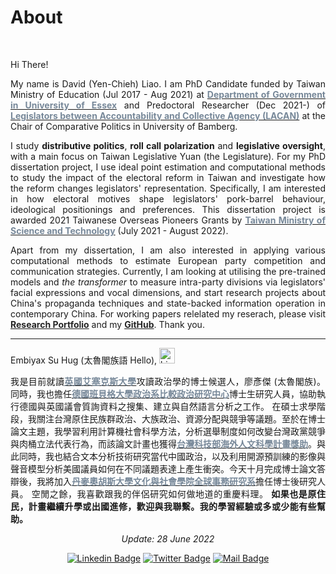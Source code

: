# About


<br/>


<div style="text-align: justify">

Hi There!

My name is David (Yen-Chieh) Liao. I am PhD Candidate funded by Taiwan Ministry of Education (Jul 2017 - Aug 2021) at [<span style="color:#778899">**Department of Government in University of Essex**</span>](https://www.essex.ac.uk/departments/government) and Predoctoral Researcher (Dec 2021-)  of [<span style="color:#778899">**Legislators between Accountability and Collective Agency (LACAN)**</span>](https://projectlacan.wordpress.com/team/) at the Chair of Comparative Politics in University of Bamberg.  

I study __distributive politics__, __roll call polarization__ and __legislative oversight__, with a main focus on Taiwan Legislative Yuan (the Legislature). For my PhD dissertation project, I use ideal point estimation and computational methods to study the impact of the electoral reform in Taiwan and investigate how the reform changes legislators' representation.
Specifically, I am interested in how electoral motives shape legislators' pork-barrel behaviour, ideological positionings and preferences.  This dissertation project is awarded 2021 Taiwanese Overseas Pioneers Grants by  [<span style="color:#778899">**Taiwan Ministry of Science and Technology**</span>](https://www.most.gov.tw/?l=en) (July 2021 - August 2022).

Apart from my dissertation, I am also interested in applying various computational methods to estimate European party competition and communication strategies. Currently, 
I am looking at utilising the pre-trained models and *the transformer* to measure intra-party divisions via legislators' facial expressions and vocal dimensions, 
and start research projects about China's propaganda techniques and state-backed information operation in contemporary China.  For working papers relelated my reserach, please visit [<span style="color:#252525"> **Research Portfolio**</span>](https://davidycliao.github.io/research/) and my [<span style="color:#252525"> **GitHub**</span>](https://github.com/davidycliao). Thank you.

---
Embiyax Su Hug (太魯閣族語 Hello),  <img src="https://user-images.githubusercontent.com/1303154/88677602-1635ba80-d120-11ea-84d8-d263ba5fc3c0.gif" width="25" height="25" alt="hi">

我是目前就讀[<span style="color:#778899">**英國艾塞克斯大學**</span>](https://www.essex.ac.uk/departments/government)攻讀政治學的博士候選人，廖彥傑 (太魯閣族)。同時，我也擔任[<span style="color:#778899">**德國班貝格大學政治系比較政治研究中心**</span>](https://projectlacan.wordpress.com/team/)博士生研究人員，協助執行德國與英國議會質詢資料之搜集、建立與自然語言分析之工作。
在碩士求學階段，我關注台灣原住民族群政治、大族政治、資源分配與競爭等議題。至於在博士論文主題，我學習利用計算機社會科學方法，分析選舉制度如何改變台灣政黨競爭與肉桶立法代表行為，而該論文計畫也獲得[<span style="color:#778899">**台灣科技部海外人文科學計畫獎助**</span>](https://www.stpi.narl.org.tw/public/show?id=4b1141647ad2a353017af136d1ae0fa5)。與此同時，我也結合文本分析技術研究當代中國政治，以及利用開源預訓練的影像與聲音模型分析美國議員如何在不同議題表達上產生衝突。今天十月完成博士論文答辯後，我將加入[<span style="color:#778899">**丹麥奧胡斯大學文化與社會學院全球事務研究系**</span>](https://cas.au.dk/en/about-the-school/departments/global-studies)擔任博士後研究人員。
空閒之餘，我喜歡跟我的伴侶研究如何做地道的重慶料理。 __如果也是原住民，計畫繼續升學或出國進修，歡迎與我聯繫。我的學習經驗或多或少能有些幫助。__



<div style="text-align: center">

*Update: 28 June 2022*

[![Linkedin Badge](https://img.shields.io/badge/linkedin-0077B5?style=for-the-badge&logo=linkedin&logoColor=white)](https://www.linkedin.com/authwall?trk=gf&trkInfo=AQERrkO9JeuxgQAAAYGIXxZw-IMriZ16fxaCyQ9B4fcr8SgrQXFIA4WvPBytf98cJPl4KsPT6KiRHzqt-s3Ozl8_IoJ8cn9_lBY1_kQiozmVJV_bXf0xolwYZIIc_TwCBrvqjMU=&original_referer=https://davidycliao.github.io/&sessionRedirect=https%3A%2F%2Fwww.linkedin.com%2Fin%2Fdavid-yen-chieh-liao-51a0a3168%2F)
[![Twitter Badge](https://img.shields.io/badge/twitter-1DA1F2?style=for-the-badge&logo=twitter&logoColor=white)](https://twitter.com/liaoyenchieh)
[![Mail Badge](https://img.shields.io/badge/Gmail-D14836?style=for-the-badge&logo=gmail&logoColor=white)](mailto:davidycliao@gamil.com)


</div>

